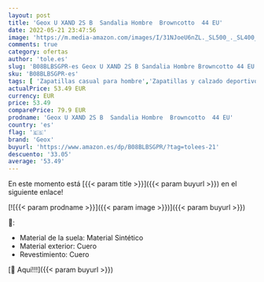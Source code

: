 ```yaml
---
layout: post
title: 'Geox U XAND 2S B  Sandalia Hombre  Browncotto  44 EU'
date: 2022-05-21 23:47:56
image: 'https://m.media-amazon.com/images/I/31NJoeU6nZL._SL500_._SL400_.jpg'
comments: true
category: ofertas
author: 'tole.es'
slug: 'B08BLBSGPR-es Geox U XAND 2S B Sandalia Hombre Browncotto 44 EU'
sku: 'B08BLBSGPR-es'
tags: [ 'Zapatillas casual para hombre','Zapatillas y calzado deportivo para hombre','Zapatos','Zapatos para hombre','Zapatos y complementos','geox','sandalia','🇪🇸', ]
actualPrice: 53.49 EUR
currency: EUR
price: 53.49
comparePrice: 79.9 EUR
prodname: 'Geox U XAND 2S B  Sandalia Hombre  Browncotto  44 EU'
country: 'es'
flag: '🇪🇸'
brand: 'Geox'
buyurl: 'https://www.amazon.es/dp/B08BLBSGPR/?tag=tolees-21'
descuento: '33.05'
average: '53.49'
---
```


En este momento está [{{< param title >}}]({{< param buyurl >}}) en el siguiente enlace!

[![{{< param prodname >}}]({{< param image >}})]({{< param buyurl >}})

🔎:

- Material de la suela: Material Sintético
- Material exterior: Cuero
- Revestimiento: Cuero

[🛒 Aquí!!!]({{< param buyurl >}})
